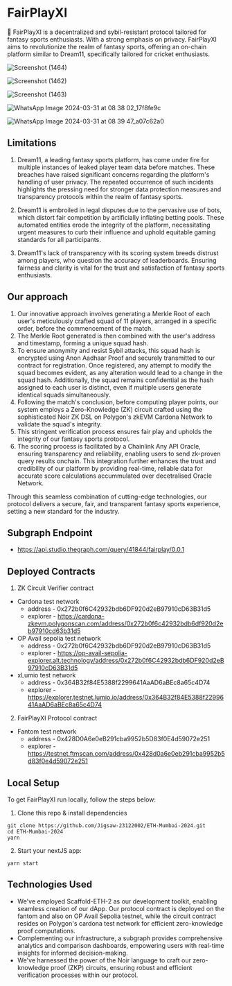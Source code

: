 # FairPlayXI

🧪 FairPlayXI is a decentralized and sybil-resistant protocol tailored for fantasy sports enthusiasts. With a strong emphasis on privacy. FairPlayXI aims to revolutionize the realm of fantasy sports, offering an on-chain platform similar to Dream11, specifically tailored for cricket enthusiasts.

![Screenshot (1464)](https://github.com/Jigsaw-23122002/ETH-Mumbai-2024/assets/90565934/5e776e67-9ed1-4502-8526-2b272318adcb)

![Screenshot (1462)](https://github.com/Jigsaw-23122002/ETH-Mumbai-2024/assets/90565934/1505f82f-49df-49a9-b4b4-41fda78f3836)

![Screenshot (1463)](https://github.com/Jigsaw-23122002/ETH-Mumbai-2024/assets/90565934/50ce5692-7d48-4e18-ba9a-80ccc2274db6)

![WhatsApp Image 2024-03-31 at 08 38 02_17f8fe9c](https://github.com/Jigsaw-23122002/ETH-Mumbai-2024/assets/90565934/b2762290-97f6-412b-8302-147eb5e3e630)

![WhatsApp Image 2024-03-31 at 08 39 47_a07c62a0](https://github.com/Jigsaw-23122002/ETH-Mumbai-2024/assets/90565934/30084ada-b584-48e4-9c23-27811fd6468f)


## Limitations

1. Dream11, a leading fantasy sports platform, has come under fire for multiple instances of leaked player team data before matches. These breaches have raised significant concerns regarding the platform's handling of user privacy. The repeated occurrence of such incidents highlights the pressing need for stronger data protection measures and transparency protocols within the realm of fantasy sports.

2. Dream11 is embroiled in legal disputes due to the pervasive use of bots, which distort fair competition by artificially inflating betting pools. These automated entities erode the integrity of the platform, necessitating urgent measures to curb their influence and uphold equitable gaming standards for all participants.

3. Dream11's lack of transparency with its scoring system breeds distrust among players, who question the accuracy of leaderboards. Ensuring fairness and clarity is vital for the trust and satisfaction of fantasy sports enthusiasts.

## Our approach

1. Our innovative approach involves generating a Merkle Root of each user's meticulously crafted squad of 11 players, arranged in a specific order, before the commencement of the match.
2. The Merkle Root generated is then combined with the user's address and timestamp, forming a unique squad hash.
3. To ensure anonymity and resist Sybil attacks, this squad hash is encrypted using Anon Aadhaar Proof and securely transmitted to our contract for registration. Once registered, any attempt to modify the squad becomes evident, as any alteration would lead to a change in the squad hash. Additionally, the squad remains confidential as the hash assigned to each user is distinct, even if multiple users generate identical squads simultaneously.
4. Following the match's conclusion, before computing player points, our system employs a Zero-Knowledge (ZK) circuit crafted using the sophisticated Noir ZK DSL on Polygon's zkEVM Cardona Network to validate the squad's integrity.
5. This stringent verification process ensures fair play and upholds the integrity of our fantasy sports protocol.
6. The scoring process is facilitated by a Chainlink Any API Oracle, ensuring transparency and reliability, enabling users to send zk-proven query results onchain. This integration further enhances the trust and credibility of our platform by providing real-time, reliable data for accurate score calculations accummulated over decetralised Oracle Network. 

Through this seamless combination of cutting-edge technologies, our protocol delivers a secure, fair, and transparent fantasy sports experience, setting a new standard for the industry.

## Subgraph Endpoint 

- https://api.studio.thegraph.com/query/41844/fairplay/0.0.1

## Deployed Contracts

1. ZK Circuit Verifier contract
  - Cardona test network
     - address - 0x272b0f6C42932bdb6DF920d2eB97910cD63B31d5
     - explorer - https://cardona-zkevm.polygonscan.com/address/0x272b0f6c42932bdb6df920d2eb97910cd63b31d5
  - OP Avail sepolia test network
     - address - 0x272b0f6C42932bdb6DF920d2eB97910cD63B31d5
     - explorer - https://op-avail-sepolia-explorer.alt.technology/address/0x272b0f6C42932bdb6DF920d2eB97910cD63B31d5
  - xLumio test network
     - address - 0x364B32f84E5388f2299641AaAD6aBEc8a65c4D74
     - explorer - https://explorer.testnet.lumio.io/address/0x364B32f84E5388f2299641AaAD6aBEc8a65c4D74
2. FairPlayXI Protocol contract
  - Fantom test network
     - address - 0x428D0A6e0eB291cba9952b5D83f0E4d59072e251
     - explorer - https://testnet.ftmscan.com/address/0x428d0a6e0eb291cba9952b5d83f0e4d59072e251

## Local Setup

To get FairPlayXI run locally, follow the steps below:

1. Clone this repo & install dependencies

```
git clone https://github.com/Jigsaw-23122002/ETH-Mumbai-2024.git
cd ETH-Mumbai-2024
yarn
```

2. Start your nextJS app:

```
yarn start
```

## Technologies Used

- We've employed Scaffold-ETH-2 as our development toolkit, enabling seamless creation of our dApp. Our protocol contract is deployed on the fantom and also on OP Avail Sepolia testnet, while the circuit contract resides on Polygon's cardona test network for efficient zero-knowledge proof computations.
-  Complementing our infrastructure, a subgraph provides comprehensive analytics and comparison dashboards, empowering users with real-time insights for informed decision-making.
-   We've harnessed the power of the Noir language to craft our zero-knowledge proof (ZKP) circuits, ensuring robust and efficient verification processes within our protocol.
